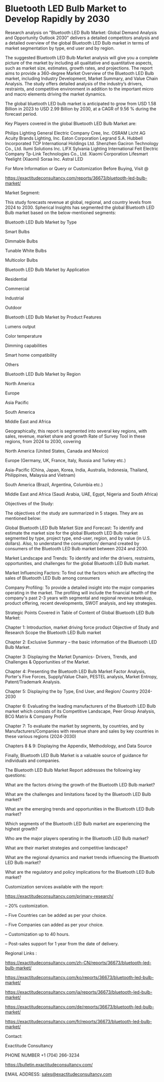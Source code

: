 # Bluetooth LED Bulb Market to Develop Rapidly by 2030

Research analysis on "Bluetooth LED Bulb Market: Global Demand Analysis and Opportunity Outlook 2030" delivers a detailed competitors analysis and a detailed overview of the global Bluetooth LED Bulb market in terms of market segmentation by type, end user and by region.

The suggested Bluetooth LED Bulb Market analysis will give you a complete picture of the market by including all qualitative and quantitative aspects, such as market size, estimates, growth rates, and projections. The report aims to provide a 360-degree Market Overview of the Bluetooth LED Bulb market, including Industry Development, Market Summary, and Value Chain Analysis. The study offers detailed analysis of the industry’s drivers, restraints, and competitive environment in addition to the important micro and macro elements driving the market dynamics.

The global bluetooth LED bulb market is anticipated to grow from USD 1.58 Billion in 2023 to USD 2.99 Billion by 2030, at a CAGR of 9.56 % during the forecast period.

Key Players covered in the global Bluetooth LED Bulb Market are:

Philips Lighting General Electric Company Cree, Inc. OSRAM Licht AG Acuity Brands Lighting, Inc. Eaton Corporation Legrand S.A. Hubbell Incorporated TCP International Holdings Ltd. Shenzhen Gaciron Technology Co., Ltd. Ilumi Solutions Inc. LIFX Sylvania Lighting International Feit Electric Company Tp-Link Technologies Co., Ltd. Xiaomi Corporation Lifesmart Yeelight (Xiaomi) Soraa Inc. Astral LED

For More Information or Query or Customization Before Buying, Visit @

https://exactitudeconsultancy.com/reports/36673/bluetooth-led-bulb-market/

Market Segment:

This study forecasts revenue at global, regional, and country levels from 2024 to 2030. Spherical Insights has segmented the global Bluetooth LED Bulb market based on the below-mentioned segments:

Bluetooth LED Bulb Market by Type

Smart Bulbs

Dimmable Bulbs

Tunable White Bulbs

Multicolor Bulbs

Bluetooth LED Bulb Market by Application

Residential

Commercial

Industrial

Outdoor

Bluetooth LED Bulb Market by Product Features

Lumens output

Color temperature

Dimming capabilities

Smart home compatibility

Others

Bluetooth LED Bulb Market by Region

North America

Europe

Asia Pacific

South America

Middle East and Africa

Geographically, this report is segmented into several key regions, with sales, revenue, market share and growth Rate of Survey Tool in these regions, from 2024 to 2030, covering

North America (United States, Canada and Mexico)

Europe (Germany, UK, France, Italy, Russia and Turkey etc.)

Asia-Pacific (China, Japan, Korea, India, Australia, Indonesia, Thailand, Philippines, Malaysia and Vietnam)

South America (Brazil, Argentina, Columbia etc.)

Middle East and Africa (Saudi Arabia, UAE, Egypt, Nigeria and South Africa)

Objectives of the Study:

The objectives of the study are summarized in 5 stages. They are as mentioned below:

Global Bluetooth LED Bulb Market Size and Forecast: To identify and estimate the market size for the global Bluetooth LED Bulb market segmented by type, project type, end-user, region, and by value (in U.S. dollars). Also, to understand the consumption/ demand created by consumers of the Bluetooth LED Bulb market between 2024 and 2030.

Market Landscape and Trends: To identify and infer the drivers, restraints, opportunities, and challenges for the global Bluetooth LED Bulb market.

Market Influencing Factors: To find out the factors which are affecting the sales of Bluetooth LED Bulb among consumers

Company Profiling: To provide a detailed insight into the major companies operating in the market. The profiling will include the financial health of the company's past 2-3 years with segmental and regional revenue breakup, product offering, recent developments, SWOT analysis, and key strategies.

Strategic Points Covered in Table of Content of Global Bluetooth LED Bulb Market:

Chapter 1: Introduction, market driving force product Objective of Study and Research Scope the Bluetooth LED Bulb market

Chapter 2: Exclusive Summary – the basic information of the Bluetooth LED Bulb Market.

Chapter 3: Displaying the Market Dynamics- Drivers, Trends, and Challenges & Opportunities of the Market.

Chapter 4: Presenting the Bluetooth LED Bulb Market Factor Analysis, Porter's Five Forces, Supply/Value Chain, PESTEL analysis, Market Entropy, Patent/Trademark Analysis.

Chapter 5: Displaying the by Type, End User, and Region/ Country 2024-2030

Chapter 6: Evaluating the leading manufacturers of the Bluetooth LED Bulb market which consists of its Competitive Landscape, Peer Group Analysis, BCG Matrix & Company Profile

Chapter 7: To evaluate the market by segments, by countries, and by Manufacturers/Companies with revenue share and sales by key countries in these various regions (2024-2030)

Chapters 8 & 9: Displaying the Appendix, Methodology, and Data Source

Finally, Bluetooth LED Bulb Market is a valuable source of guidance for individuals and companies.

The Bluetooth LED Bulb Market Report addresses the following key questions:

What are the factors driving the growth of the Bluetooth LED Bulb market?

What are the challenges and limitations faced by the Bluetooth LED Bulb market?

What are the emerging trends and opportunities in the Bluetooth LED Bulb market?

Which segments of the Bluetooth LED Bulb market are experiencing the highest growth?

Who are the major players operating in the Bluetooth LED Bulb market?

What are their market strategies and competitive landscape?

What are the regional dynamics and market trends influencing the Bluetooth LED Bulb market?

What are the regulatory and policy implications for the Bluetooth LED Bulb market?

Customization services available with the report:

https://exactitudeconsultancy.com/primary-research/

– 20% customization.

– Five Countries can be added as per your choice.

– Five Companies can added as per your choice.

– Customization up to 40 hours.

– Post-sales support for 1 year from the date of delivery.

Regional Links :

https://exactitudeconsultancy.com/zh-CN/reports/36673/bluetooth-led-bulb-market/

https://exactitudeconsultancy.com/ko/reports/36673/bluetooth-led-bulb-market/

https://exactitudeconsultancy.com/ja/reports/36673/bluetooth-led-bulb-market/

https://exactitudeconsultancy.com/de/reports/36673/bluetooth-led-bulb-market/

https://exactitudeconsultancy.com/fr/reports/36673/bluetooth-led-bulb-market/

Contact:

Exactitude Consultancy

PHONE NUMBER +1 (704) 266-3234

https://bulletin.exactitudeconsultancy.com/

EMAIL ADDRESS: sales@exactitudeconsultancy.com
